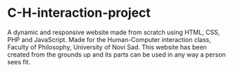 # C-H-interaction-project
A dynamic and responsive website made from scratch using HTML, CSS, PHP and JavaScript.
Made for the Human-Computer interaction class, Faculty of Philosophy, University of Novi Sad.
This website has been created from the grounds up and its parts can be used in any way a person sees fit. 
